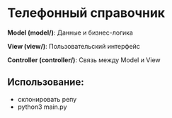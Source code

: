 # Телефонный справочник

**Model (model/)**: Данные и бизнес-логика

**View (view/)**: Пользовательский интерфейс

**Controller (controller/)**: Связь между Model и View

## Использование:
- склонировать репу
- python3 main.py
